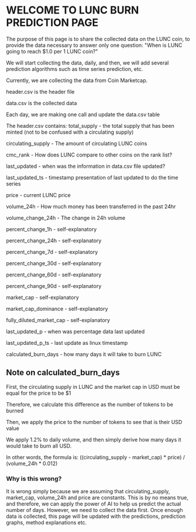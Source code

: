 # WELCOME TO LUNC BURN PREDICTION PAGE

The purpose of this page is to share the collected data on the LUNC coin, to provide the data necessary to answer only one question: "When is LUNC going to reach $1.0 per 1 LUNC coin?"

We will start collecting the data, daily, and then, we will add several prediction algorithms such as time series prediction, etc.

Currently, we are collecting the data from Coin Marketcap.

header.csv is the header file

data.csv is the collected data


Each day, we are making one call and update the data.csv table


The header.csv contains:
total_supply - the total supply that has been minted (not to be confused with a circulating supply)

circulating_supply - The amount of circulating LUNC coins

cmc_rank - How does LUNC compare to other coins on the rank list?

last_updated - when was the information in data.csv file updated?

last_updated_ts - timestamp presentation of last updated to do the time series

price - current LUNC price

volume_24h - How much money has been transferred in the past 24hr

volume_change_24h - The change in 24h volume

percent_change_1h - self-explanatory

percent_change_24h - self-explanatory

percent_change_7d - self-explanatory

percent_change_30d - self-explanatory

percent_change_60d - self-explanatory

percent_change_90d - self-explanatory

market_cap - self-explanatory

market_cap_dominance - self-explanatory

fully_diluted_market_cap - self-explanatory

last_updated_p - when was percentage data last updated

last_updated_p_ts - last update as linux timestamp

calculated_burn_days - how many days it will take to burn LUNC


## Note on calculated_burn_days

First, the circulating supply in LUNC and the market cap in USD must be equal for the price to be $1

Therefore, we calculate this difference as the number of tokens to be burned

Then, we apply the price to the number of tokens to see that is their USD value

We apply 1.2% to daily volume, and then simply derive how many days it would take to burn all USD.


In other words, the formula is:
((circulating_supply - market_cap) * price) / (volume_24h * 0.012)

### Why is this wrong?
It is wrong simply because we are assuming that circulating_supply, market_cap, volume_24h and price are constants.  This is by no means true, and therefore, we can apply the power of AI to help us predict the actual number of days.  However, we need to collect the data first. Once enough data is collected, this page will be updated with the predictions, prediction graphs, method explanations etc.

